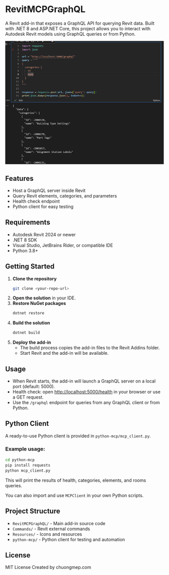 # RevitMCPGraphQL

A Revit add-in that exposes a GraphQL API for querying Revit data. Built with .NET 8 and ASP.NET Core, this project allows you to interact with Autodesk Revit models using GraphQL queries or from Python.

![](./docs/Code_jYTcsr1iMW.png)

## Features
- Host a GraphQL server inside Revit
- Query Revit elements, categories, and parameters
- Health check endpoint
- Python client for easy testing

## Requirements
- Autodesk Revit 2024 or newer
- .NET 8 SDK
- Visual Studio, JetBrains Rider, or compatible IDE
- Python 3.8+

## Getting Started
1. **Clone the repository**
   ```sh
   git clone <your-repo-url>
   ```
2. **Open the solution** in your IDE.
3. **Restore NuGet packages**
   ```sh
   dotnet restore
   ```
4. **Build the solution**
   ```sh
   dotnet build
   ```
5. **Deploy the add-in**
   - The build process copies the add-in files to the Revit Addins folder.
   - Start Revit and the add-in will be available.

## Usage
- When Revit starts, the add-in will launch a GraphQL server on a local port (default: 5000).
- Health check: open [http://localhost:5000/health](http://localhost:5000/health) in your browser or use a GET request.
- Use the `/graphql` endpoint for queries from any GraphQL client or from Python.

## Python Client
A ready-to-use Python client is provided in `python-mcp/mcp_client.py`.

### Example usage:
```sh
cd python-mcp
pip install requests
python mcp_client.py
```
This will print the results of health, categories, elements, and rooms queries.

You can also import and use `MCPClient` in your own Python scripts.

## Project Structure
- `RevitMCPGraphQL/` - Main add-in source code
- `Commands/` - Revit external commands
- `Resources/` - Icons and resources
- `python-mcp/` - Python client for testing and automation

## License
MIT License Created by chuongmep.com
